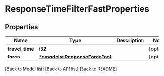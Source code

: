 # ResponseTimeFilterFastProperties

## Properties

Name | Type | Description | Notes
------------ | ------------- | ------------- | -------------
**travel_time** | **i32** |  | [optional] 
**fares** | [***::models::ResponseFaresFast**](ResponseFaresFast.md) |  | [optional] 

[[Back to Model list]](../README.md#documentation-for-models) [[Back to API list]](../README.md#documentation-for-api-endpoints) [[Back to README]](../README.md)


